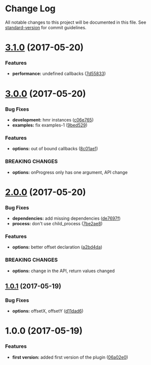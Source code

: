 # Change Log

All notable changes to this project will be documented in this file. See [standard-version](https://github.com/conventional-changelog/standard-version) for commit guidelines.

<a name="3.1.0"></a>
# [3.1.0](https://github.com/pixelass/parallazy/compare/v3.0.0...v3.1.0) (2017-05-20)


### Features

* **performance:** undefined callbacks ([7d55833](https://github.com/pixelass/parallazy/commit/7d55833))



<a name="3.0.0"></a>
# [3.0.0](https://github.com/pixelass/parallazy/compare/v2.0.0...v3.0.0) (2017-05-20)


### Bug Fixes

* **development:** hmr instances ([c06e765](https://github.com/pixelass/parallazy/commit/c06e765))
* **examples:** fix examples-1 ([9bed529](https://github.com/pixelass/parallazy/commit/9bed529))


### Features

* **options:** out of bound callbacks ([8c01ae1](https://github.com/pixelass/parallazy/commit/8c01ae1))


### BREAKING CHANGES

* **options:** onProgress only has one argument, API change



<a name="2.0.0"></a>
# [2.0.0](https://github.com/pixelass/parallazy/compare/v1.0.1...v2.0.0) (2017-05-20)


### Bug Fixes

* **dependencies:** add missing dependencies ([de7697f](https://github.com/pixelass/parallazy/commit/de7697f))
* **process:** don't use child_process ([7be2ae8](https://github.com/pixelass/parallazy/commit/7be2ae8))


### Features

* **options:** better offset declaration ([a2bd4da](https://github.com/pixelass/parallazy/commit/a2bd4da))


### BREAKING CHANGES

* **options:** change in the API, return values changed



<a name="1.0.1"></a>
## [1.0.1](https://github.com/pixelass/parallazy/compare/v1.0.0...v1.0.1) (2017-05-19)


### Bug Fixes

* **options:** offsetX, offsetY ([d11dad6](https://github.com/pixelass/parallazy/commit/d11dad6))



<a name="1.0.0"></a>
# 1.0.0 (2017-05-19)


### Features

* **first version:** added first version of the plugin ([06a02e0](https://github.com/pixelass/parallazy/commit/06a02e0))
